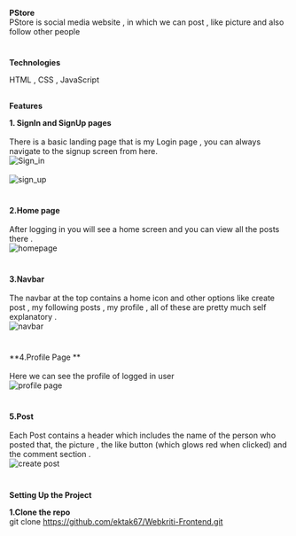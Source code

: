 **PStore**
<br>
PStore is social media  website , in which we can post , like picture and also follow other people <br>
#
**Technologies**<br>

HTML , CSS , JavaScript  
##

**Features** 

**1. SignIn and SignUp pages**<br><br>
There is a basic landing page that is my Login page , you can always navigate to the signup screen from here.<br>
![Sign_in](https://user-images.githubusercontent.com/82212464/125115104-83134c00-e108-11eb-9dfb-b97d78971c1b.png)
<br><br>
![sign_up](https://user-images.githubusercontent.com/82212464/125115413-ebfac400-e108-11eb-92c5-5833a19dc1e7.png)

#
**2.Home page** <br><br>
After logging in you will see a home screen and you can view all the posts there .<br>
![homepage](https://user-images.githubusercontent.com/82212464/125116467-624bf600-e10a-11eb-93c7-cb1fbe7b1e96.png)
#
**3.Navbar** <br><br>
The navbar at the top contains a home icon and other options like create post , my following posts , my profile , all of these are pretty much self explanatory .<br>
![navbar](https://user-images.githubusercontent.com/82212464/125115418-edc48780-e108-11eb-81ec-b988d09447c3.png)<br>
#
**4.Profile Page **<br><br>
Here we can see the profile of logged in user <br>
![profile page](https://user-images.githubusercontent.com/82212464/125116463-60823280-e10a-11eb-9215-44554bfb6553.png)

#
**5.Post** <br><br>
Each Post contains a header which includes the name of the person who posted that, the picture , the like button (which glows red when clicked) and the comment section .<br>
![create post](https://user-images.githubusercontent.com/82212464/125115755-662b4880-e109-11eb-821a-778a5f8a0cbb.png)

#

**Setting Up the Project**<br>

**1.Clone the repo**<br>
git clone https://github.com/ektak67/Webkriti-Frontend.git
